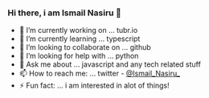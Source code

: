 ### Hi there, i am Ismail Nasiru 👋


- 🔭 I’m currently working on ... tubr.io
- 🌱 I’m currently learning ... typescript
- 👯 I’m looking to collaborate on ... github
- 🤔 I’m looking for help with ... python
- 💬 Ask me about ... javascript and any tech related stuff
- 📫 How to reach me: ... twitter - [@Ismail_Nasiru_](https://twitter.com/Ismail_Nasiru_)
- ⚡ Fun fact: ... i am interested in alot of things!
